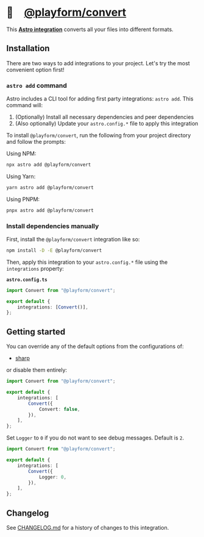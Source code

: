 # 🫶 [@playform/convert]

This **[Astro integration][astro-integration]** converts all your files into
different formats.

## Installation

There are two ways to add integrations to your project. Let's try the most
convenient option first!

### `astro add` command

Astro includes a CLI tool for adding first party integrations: `astro add`. This
command will:

1. (Optionally) Install all necessary dependencies and peer dependencies
2. (Also optionally) Update your `astro.config.*` file to apply this integration

To install `@playform/convert`, run the following from your project directory
and follow the prompts:

Using NPM:

```sh
npx astro add @playform/convert
```

Using Yarn:

```sh
yarn astro add @playform/convert
```

Using PNPM:

```sh
pnpx astro add @playform/convert
```

### Install dependencies manually

First, install the `@playform/convert` integration like so:

```sh
npm install -D -E @playform/convert
```

Then, apply this integration to your `astro.config.*` file using the
`integrations` property:

**`astro.config.ts`**

```ts
import Convert from "@playform/convert";

export default {
	integrations: [Convert()],
};
```

## Getting started

You can override any of the default options from the configurations of:

-   [sharp](src/Option/Image.ts)

or disable them entirely:

```ts
import Convert from "@playform/convert";

export default {
	integrations: [
		Convert({
			Convert: false,
		}),
	],
};
```

Set `Logger` to `0` if you do not want to see debug messages. Default is `2`.

```ts
import Convert from "@playform/convert";

export default {
	integrations: [
		Convert({
			Logger: 0,
		}),
	],
};
```

[@playform/convert]: HTTPS://NPMJS.Org/@playform/convert
[astro-integration]: HTTPS://docs.astro.build/en/guides/integrations-guide/

## Changelog

See [CHANGELOG.md](CHANGELOG.md) for a history of changes to this integration.
